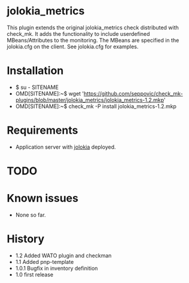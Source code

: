 # jolokia_metrics
This plugin extends the original jolokia_metrics check distributed with check_mk.
It adds the functionality to include userdefined MBeans/Attributes to the 
monitoring. The MBeans are specified in the jolokia.cfg on the client. See 
jolokia.cfg for examples.

# Installation
* $ su - SITENAME
* OMD[SITENAME]:~$ wget 'https://github.com/seppovic/check_mk-plugins/blob/master/jolokia_metrics/jolokia_metrics-1.2.mkp'
* OMD[SITENAME]:~$ check_mk -P install jolokia_metrics-1.2.mkp

# Requirements
* Application server with [jolokia](http://jolokia.org/) deployed.

# TODO

# Known issues
* None so far.

# History
* 1.2   Added WATO plugin and checkman
* 1.1   Added pnp-template
* 1.0.1 Bugfix in inventory definition
* 1.0   first release
